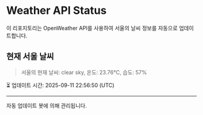 
# Weather API Status

이 리포지토리는 OpenWeather API를 사용하여 서울의 날씨 정보를 자동으로 업데이트합니다.

## 현재 서울 날씨
> 서울의 현재 날씨: clear sky, 온도: 23.76°C, 습도: 57%

⏳ 업데이트 시간: 2025-09-11 22:56:50 (UTC)

---
자동 업데이트 봇에 의해 관리됩니다.
